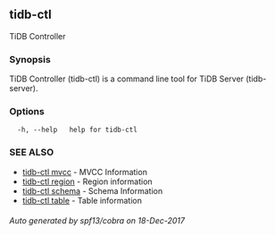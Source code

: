 ## tidb-ctl

TiDB Controller

### Synopsis


TiDB Controller (tidb-ctl) is a command line tool for TiDB Server (tidb-server).

### Options

```
  -h, --help   help for tidb-ctl
```

### SEE ALSO
* [tidb-ctl mvcc](tidb-ctl_mvcc.md)	 - MVCC Information
* [tidb-ctl region](tidb-ctl_region.md)	 - Region information
* [tidb-ctl schema](tidb-ctl_schema.md)	 - Schema Information
* [tidb-ctl table](tidb-ctl_table.md)	 - Table information

###### Auto generated by spf13/cobra on 18-Dec-2017
